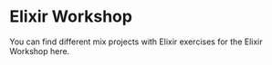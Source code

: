 # Elixir Workshop

You can find different mix projects with Elixir exercises for the Elixir Workshop here.
